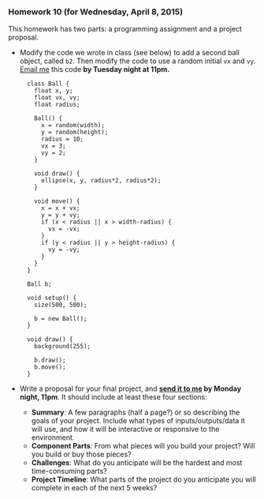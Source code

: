 ### Homework 10 (for Wednesday, April 8, 2015)

This homework has two parts: a programming assignment and a project proposal.

- Modify the code we wrote in class (see below) to add a second ball object, called `b2`. Then modify the code to use a random initial `vx` and `vy`. [Email me](mailto:jzamfirescupereira@cca.edu) this code **by Tuesday night at 11pm.**
  
        class Ball {
          float x, y;
          float vx, vy;
          float radius;
    
          Ball() {
            x = random(width);
            y = random(height);
            radius = 10;
            vx = 3;
            vy = 2;
          }
    
          void draw() {
            ellipse(x, y, radius*2, radius*2);
          }
    
          void move() {
            x = x + vx;
            y = y + vy;
            if (x < radius || x > width-radius) {
              vx = -vx;
            }
            if (y < radius || y > height-radius) {
              vy = -vy;
            }
          }
        }
    
        Ball b;
    
        void setup() {
          size(500, 500);
    
          b = new Ball();
        }
    
        void draw() {
          background(255);
    
          b.draw();
          b.move();
        }

- Write a proposal for your final project, and **[send it to me](mailto:jzamfirescupereira@cca.edu) by Monday night, 11pm**. It should include at least these four sections: 
  - **Summary**: A few paragraphs (half a page?) or so describing the goals of your project. Include what types of inputs/outputs/data it will use, and how it will be interactive or responsive to the environment.
  - **Component Parts**: From what pieces will you build your project? Will you build or buy those pieces?
  - **Challenges**: What do you anticipate will be the hardest and most time-consuming parts?
  - **Project Timeline**: What parts of the project do you anticipate you will complete in each of the next 5 weeks?